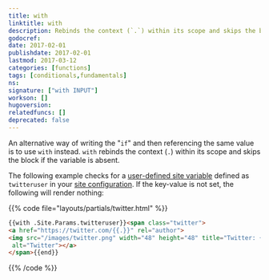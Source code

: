 ```yaml
---
title: with
linktitle: with
description: Rebinds the context (`.`) within its scope and skips the block if the variable is absent.
godocref:
date: 2017-02-01
publishdate: 2017-02-01
lastmod: 2017-03-12
categories: [functions]
tags: [conditionals,fundamentals]
ns:
signature: ["with INPUT"]
workson: []
hugoversion:
relatedfuncs: []
deprecated: false
---
```


An alternative way of writing the "`if`" and then referencing the same value is to use `with` instead. `with` rebinds the context (`.`) within its scope and skips the block if the variable is absent.

The following example checks for a [user-defined site variable](/variables/site/) defined as `twitteruser` in your [site configuration](/getting-started/configuration/). If the key-value is not set, the following will render nothing:

{{% code file="layouts/partials/twitter.html" %}}
```html
{{with .Site.Params.twitteruser}}<span class="twitter">
<a href="https://twitter.com/{{.}}" rel="author">
<img src="/images/twitter.png" width="48" height="48" title="Twitter: {{.}}"
 alt="Twitter"></a>
</span>{{end}}
```
{{% /code %}}
